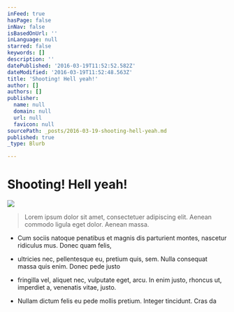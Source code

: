 ```yaml
---
inFeed: true
hasPage: false
inNav: false
isBasedOnUrl: ''
inLanguage: null
starred: false
keywords: []
description: ''
datePublished: '2016-03-19T11:52:52.582Z'
dateModified: '2016-03-19T11:52:48.563Z'
title: 'Shooting! Hell yeah!'
author: []
authors: []
publisher:
  name: null
  domain: null
  url: null
  favicon: null
sourcePath: _posts/2016-03-19-shooting-hell-yeah.md
published: true
_type: Blurb

---
```

# Shooting! Hell yeah!
![](https://the-grid-user-content.s3-us-west-2.amazonaws.com/3070a6d2-2a10-4466-a489-9e8dd33d59bf.png)

> Lorem ipsum dolor sit amet, consectetuer adipiscing elit. Aenean commodo ligula eget dolor. Aenean massa. 

* Cum sociis natoque penatibus et magnis dis parturient montes, nascetur ridiculus mus. Donec quam felis,

* ultricies nec, pellentesque eu, pretium quis, sem. Nulla consequat massa quis enim. Donec pede justo

* fringilla vel, aliquet nec, vulputate eget, arcu. In enim justo, rhoncus ut, imperdiet a, venenatis vitae, justo.

* Nullam dictum felis eu pede mollis pretium. Integer tincidunt. Cras da